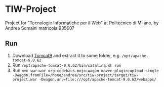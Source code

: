 # TIW-Project

Project for "Tecnologie Informatiche per il Web" at Politecnico di Milano, by Andrea Somaini matricola 935607

## Run

1. Download [Tomcat9](https://dlcdn.apache.org/tomcat/tomcat-9/v9.0.62/bin/apache-tomcat-9.0.62.zip) and extract it to some folder, e.g. `/opt/apache-tomcat-9.0.62`
2. Run `/opt/apache-tomcat-9.0.62/bin/catalina.sh run`
3. Run `mvn war:war org.codehaus.mojo:wagon-maven-plugin:upload-single -Dwagon.fromFile=/home/andrea/src/tiw-project/target/tiw-project.war -Dwagon.url=file:///opt/apache-tomcat-9.0.62/webapps/`
